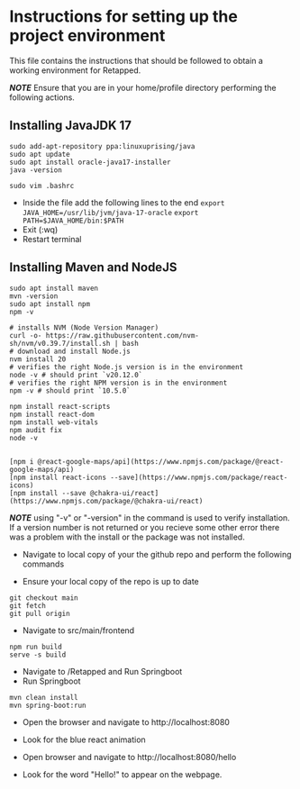 # Instructions for setting up the project environment

This file contains the instructions that should be followed to obtain a working environment for Retapped.

**_NOTE_** Ensure that you are in your home/profile directory performing the following actions.

## Installing JavaJDK 17

```
sudo add-apt-repository ppa:linuxuprising/java
sudo apt update
sudo apt install oracle-java17-installer
java -version
```

```
sudo vim .bashrc
```

- Inside the file add the following lines to the end
  `export JAVA_HOME=/usr/lib/jvm/java-17-oracle`
  `export PATH=$JAVA_HOME/bin:$PATH`
- Exit (:wq)
- Restart terminal

## Installing Maven and NodeJS

```
sudo apt install maven
mvn -version
sudo apt install npm
npm -v

# installs NVM (Node Version Manager)
curl -o- https://raw.githubusercontent.com/nvm-sh/nvm/v0.39.7/install.sh | bash
# download and install Node.js
nvm install 20
# verifies the right Node.js version is in the environment
node -v # should print `v20.12.0`
# verifies the right NPM version is in the environment
npm -v # should print `10.5.0`

npm install react-scripts
npm install react-dom
npm install web-vitals
npm audit fix
node -v


[npm i @react-google-maps/api](https://www.npmjs.com/package/@react-google-maps/api)
[npm install react-icons --save](https://www.npmjs.com/package/react-icons)
[npm install --save @chakra-ui/react](https://www.npmjs.com/package/@chakra-ui/react)

```

**_NOTE_** using "-v" or "-version" in the command is used to verify installation. If a version number is not returned or you recieve some other error there was a problem with the install or the package was not installed.

- Navigate to local copy of your the github repo and perform the following commands

- Ensure your local copy of the repo is up to date

```
git checkout main
git fetch
git pull origin
```

- Navigate to src/main/frontend

```
npm run build
serve -s build
```

- Navigate to /Retapped and Run Springboot
- Run Springboot

```
mvn clean install
mvn spring-boot:run
```

- Open the browser and navigate to http://localhost:8080

* Look for the blue react animation

- Open browser and navigate to http://localhost:8080/hello

* Look for the word "Hello!" to appear on the webpage.
